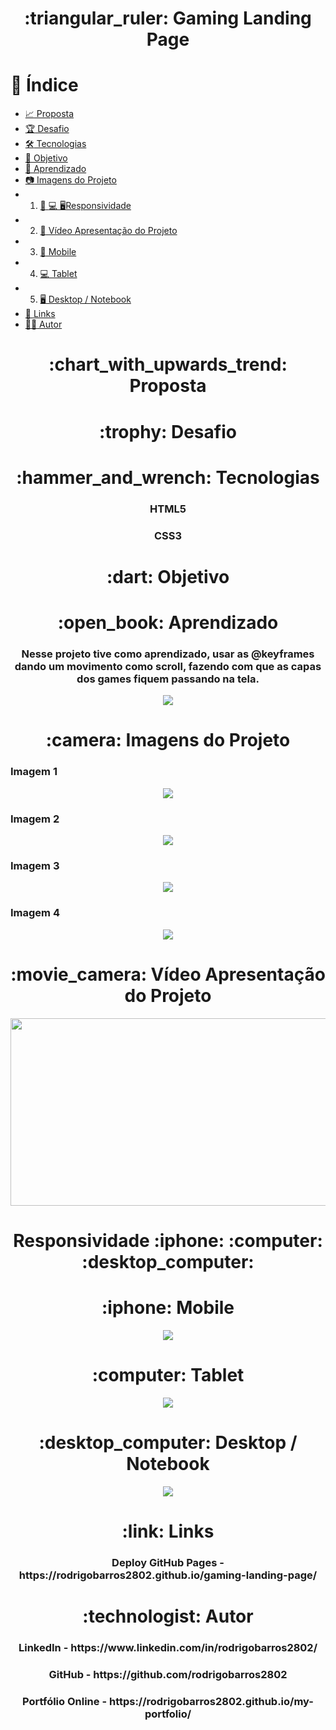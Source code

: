 <h1 align="center">:triangular_ruler: Gaming Landing Page</h1>

# :memo: Índice
* [:chart_with_upwards_trend: Proposta]()
* [:trophy: Desafio]()
* [:hammer_and_wrench: Tecnologias]()
* [:dart: Objetivo]()
* [:open_book: Aprendizado]()
* [:camera: Imagens do Projeto]()
* 1. [:iphone: :computer: :desktop_computer:Responsividade]()
* 2. [:movie_camera: Vídeo Apresentação do Projeto]()
* 3. [:iphone: Mobile]()
* 4. [:computer: Tablet]()
* 5. [:desktop_computer: Desktop / Notebook]()
* [:link: Links]()
* [:technologist: Autor]()

<h1 align="center">:chart_with_upwards_trend: Proposta</h1>
<h3 align="center"></h3>

<h1 align="center">:trophy: Desafio</h1>
<h3 align="center"></h3>

<h1 align="center">:hammer_and_wrench: Tecnologias</h1>
<h3 align="center">HTML5</h3>
<h3 align="center">CSS3</h3>

<h1 align="center">:dart: Objetivo</h1>
<h3 align="center"></h3>

<h1 align="center">:open_book: Aprendizado</h1>
<h3 align="center">Nesse projeto tive como aprendizado, usar as @keyframes dando um movimento como scroll, fazendo com que as capas dos games fiquem passando na tela.</h3>

<div align="center">
<img align="center" src="assets/img/aprendizado.png">
</div>

<h1 align="center">:camera: Imagens do Projeto</h1>

<h3>Imagem 1</h3>
<div align="center">
<img align="center" src="assets/img/img-projeto-1.png">
</div>

<h3>Imagem 2</h3>
<div align="center">
<img align="center" src="assets/img/img-projeto-2.png">
</div>

<h3>Imagem 3</h3>
<div align="center">
<img align="center" src="assets/img/img-projeto-3.png">
</div>

<h3>Imagem 4</h3>
<div align="center">
<img align="center" src="assets/img/img-projeto-1.png">
</div>

<h1 align="center">:movie_camera: Vídeo Apresentação do Projeto</h1>
<p align="center">
<img width="600" height="300" src="">
</p>

<h1 align="center">Responsividade :iphone: :computer: :desktop_computer:</h1>

<h1 align="center">:iphone: Mobile</h1>
<p align="center"><img src="assets/img/mobile.png"></p>

<h1 align="center">:computer: Tablet</h1>
<p align="center"><img src="assets/img/tablet.png"></p>

<h1 align="center">:desktop_computer: Desktop / Notebook</h1>
<p align="center"><img src="assets/img/desktop-notebook.png"></p>

<h1 align="center">:link: Links</h1>
<h3 align="center">Deploy GitHub Pages - https://rodrigobarros2802.github.io/gaming-landing-page/</h3>

<h1 align="center">:technologist: Autor</h1>
<h3 align="center">LinkedIn - https://www.linkedin.com/in/rodrigobarros2802/</h3>

<h3 align="center">GitHub - https://github.com/rodrigobarros2802</h3> 

<h3 align="center">Portfólio Online - https://rodrigobarros2802.github.io/my-portfolio/</h3>

